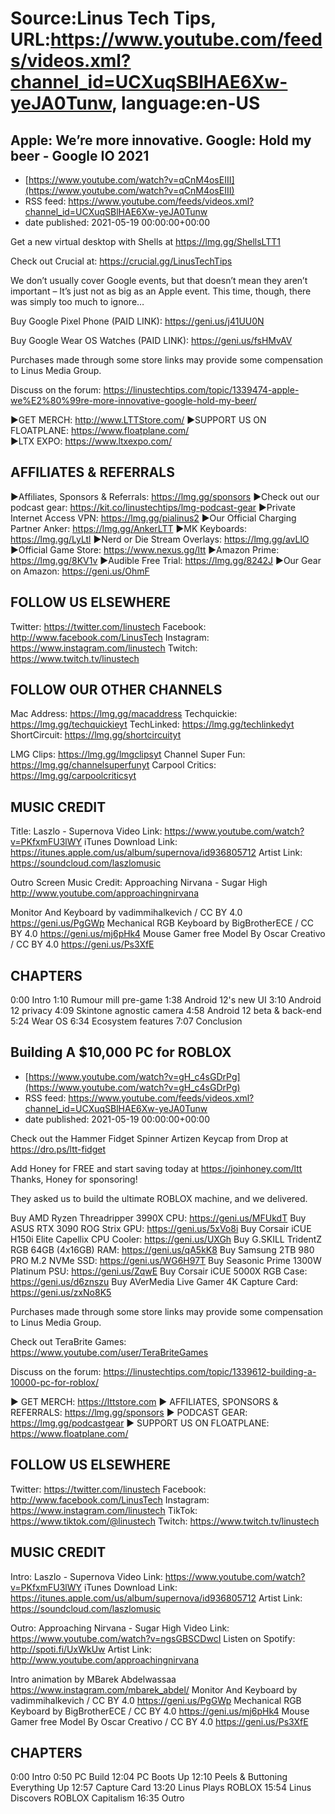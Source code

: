 # Source:Linus Tech Tips, URL:https://www.youtube.com/feeds/videos.xml?channel_id=UCXuqSBlHAE6Xw-yeJA0Tunw, language:en-US

## Apple: We’re more innovative. Google: Hold my beer - Google IO 2021
 - [https://www.youtube.com/watch?v=qCnM4osEIII](https://www.youtube.com/watch?v=qCnM4osEIII)
 - RSS feed: https://www.youtube.com/feeds/videos.xml?channel_id=UCXuqSBlHAE6Xw-yeJA0Tunw
 - date published: 2021-05-19 00:00:00+00:00

Get a new virtual desktop with Shells at https://lmg.gg/ShellsLTT1

Check out Crucial at: https://crucial.gg/LinusTechTips

We don’t usually cover Google events, but that doesn’t mean they aren’t important – It’s just not as big as an Apple event. This time, though, there was simply too much to ignore…

Buy Google Pixel Phone (PAID LINK): https://geni.us/j41UU0N

Buy Google Wear OS Watches (PAID LINK): https://geni.us/fsHMvAV

Purchases made through some store links may provide some compensation to Linus Media Group.

Discuss on the forum: https://linustechtips.com/topic/1339474-apple-we%E2%80%99re-more-innovative-google-hold-my-beer/


►GET MERCH: http://www.LTTStore.com/
►SUPPORT US ON FLOATPLANE: https://www.floatplane.com/  
►LTX EXPO: https://www.ltxexpo.com/   

AFFILIATES & REFERRALS
---------------------------------------------------
►Affiliates, Sponsors & Referrals: https://lmg.gg/sponsors
►Check out our podcast gear: https://kit.co/linustechtips/lmg-podcast-gear
►Private Internet Access VPN: https://lmg.gg/pialinus2
►Our Official Charging Partner Anker: https://lmg.gg/AnkerLTT
►MK Keyboards: https://lmg.gg/LyLtl
►Nerd or Die Stream Overlays: https://lmg.gg/avLlO
►Official Game Store: https://www.nexus.gg/ltt
►Amazon Prime: https://lmg.gg/8KV1v
►Audible Free Trial: https://lmg.gg/8242J
►Our Gear on Amazon: https://geni.us/OhmF

FOLLOW US ELSEWHERE
---------------------------------------------------  
Twitter: https://twitter.com/linustech
Facebook: http://www.facebook.com/LinusTech
Instagram: https://www.instagram.com/linustech
Twitch: https://www.twitch.tv/linustech

FOLLOW OUR OTHER CHANNELS
---------------------------------------------------  
Mac Address: https://lmg.gg/macaddress
Techquickie: https://lmg.gg/techquickieyt
TechLinked: https://lmg.gg/techlinkedyt
ShortCircuit: https://lmg.gg/shortcircuityt

LMG Clips: https://lmg.gg/lmgclipsyt
Channel Super Fun: https://lmg.gg/channelsuperfunyt
Carpool Critics: https://lmg.gg/carpoolcriticsyt

MUSIC CREDIT
---------------------------------------------------  
Title: Laszlo - Supernova
Video Link: https://www.youtube.com/watch?v=PKfxmFU3lWY
iTunes Download Link: https://itunes.apple.com/us/album/supernova/id936805712
Artist Link: https://soundcloud.com/laszlomusic

Outro Screen Music Credit: Approaching Nirvana - Sugar High http://www.youtube.com/approachingnirvana

Monitor And Keyboard by vadimmihalkevich / CC BY 4.0  https://geni.us/PgGWp
Mechanical RGB Keyboard by BigBrotherECE / CC BY 4.0 https://geni.us/mj6pHk4
Mouse Gamer free Model By Oscar Creativo / CC BY 4.0 https://geni.us/Ps3XfE

CHAPTERS
---------------------------------------------------  
0:00 Intro
1:10 Rumour mill pre-game
1:38 Android 12's new UI
3:10 Android 12 privacy
4:09 Skintone agnostic camera
4:58 Android 12 beta & back-end
5:24 Wear OS
6:34 Ecosystem features
7:07 Conclusion

## Building A $10,000 PC for ROBLOX
 - [https://www.youtube.com/watch?v=gH_c4sGDrPg](https://www.youtube.com/watch?v=gH_c4sGDrPg)
 - RSS feed: https://www.youtube.com/feeds/videos.xml?channel_id=UCXuqSBlHAE6Xw-yeJA0Tunw
 - date published: 2021-05-19 00:00:00+00:00

Check out the Hammer Fidget Spinner Artizen Keycap from Drop at https://dro.ps/ltt-fidget

Add Honey for FREE and start saving today at https://joinhoney.com/ltt
Thanks, Honey for sponsoring!

They asked us to build the ultimate ROBLOX machine, and we delivered.


Buy AMD Ryzen Threadripper 3990X CPU: https://geni.us/MFUkdT
Buy ASUS RTX 3090 ROG Strix GPU: https://geni.us/5xVo8i
Buy Corsair iCUE H150i Elite Capellix CPU Cooler: https://geni.us/UXGh
Buy G.SKILL TridentZ RGB 64GB (4x16GB) RAM: https://geni.us/qA5kK8
Buy Samsung 2TB 980 PRO M.2 NVMe SSD: https://geni.us/WG6H97T
Buy Seasonic Prime 1300W Platinum PSU: https://geni.us/ZqwE
Buy Corsair iCUE 5000X RGB Case: https://geni.us/d6znszu
Buy AVerMedia Live Gamer 4K Capture Card: https://geni.us/zxNo8K5

Purchases made through some store links may provide some compensation to Linus Media Group.

Check out TeraBrite Games: https://www.youtube.com/user/TeraBriteGames

Discuss on the forum: https://linustechtips.com/topic/1339612-building-a-10000-pc-for-roblox/

► GET MERCH: https://lttstore.com
► AFFILIATES, SPONSORS & REFERRALS: https://lmg.gg/sponsors
► PODCAST GEAR: https://lmg.gg/podcastgear
► SUPPORT US ON FLOATPLANE: https://www.floatplane.com/

FOLLOW US ELSEWHERE
---------------------------------------------------  
Twitter: https://twitter.com/linustech
Facebook: http://www.facebook.com/LinusTech
Instagram: https://www.instagram.com/linustech
TikTok: https://www.tiktok.com/@linustech
Twitch: https://www.twitch.tv/linustech

MUSIC CREDIT
---------------------------------------------------
Intro: Laszlo - Supernova
Video Link: https://www.youtube.com/watch?v=PKfxmFU3lWY
iTunes Download Link: https://itunes.apple.com/us/album/supernova/id936805712
Artist Link: https://soundcloud.com/laszlomusic

Outro: Approaching Nirvana - Sugar High
Video Link: https://www.youtube.com/watch?v=ngsGBSCDwcI
Listen on Spotify: http://spoti.fi/UxWkUw
Artist Link: http://www.youtube.com/approachingnirvana

Intro animation by MBarek Abdelwassaa https://www.instagram.com/mbarek_abdel/
Monitor And Keyboard by vadimmihalkevich / CC BY 4.0  https://geni.us/PgGWp
Mechanical RGB Keyboard by BigBrotherECE / CC BY 4.0 https://geni.us/mj6pHk4
Mouse Gamer free Model By Oscar Creativo / CC BY 4.0 https://geni.us/Ps3XfE

CHAPTERS
---------------------------------------------------  
0:00 Intro
0:50 PC Build
12:04 PC Boots Up
12:10 Peels & Buttoning Everything Up
12:57 Capture Card
13:20 Linus Plays ROBLOX
15:54 Linus Discovers ROBLOX Capitalism
16:35 Outro

